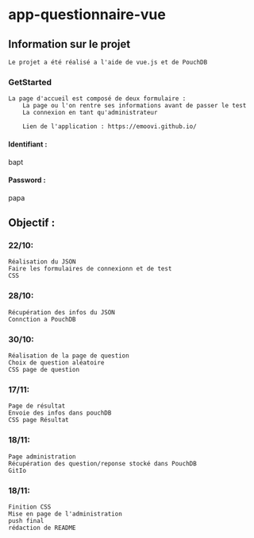 # app-questionnaire-vue

## Information sur le projet
```
Le projet a été réalisé a l'aide de vue.js et de PouchDB
```

### GetStarted
```
La page d'accueil est composé de deux formulaire :
    La page ou l'on rentre ses informations avant de passer le test
    La connexion en tant qu'administrateur
    
    Lien de l'application : https://emoovi.github.io/
```
#### Identifiant :
bapt
#### Password :
papa

## Objectif :

### 22/10:
```
Réalisation du JSON
Faire les formulaires de connexionn et de test
CSS
```

### 28/10:
```
Récupération des infos du JSON
Connction a PouchDB
```

### 30/10:
```
Réalisation de la page de question
Choix de question aléatoire
CSS page de question
```

### 17/11:
```
Page de résultat
Envoie des infos dans pouchDB
CSS page Résultat
```

### 18/11:
```
Page administration
Récupération des question/reponse stocké dans PouchDB
GitIo
```

### 18/11:
```
Finition CSS
Mise en page de l'administration
push final
rédaction de README
```
